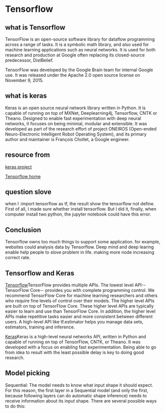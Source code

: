 # Tensorflow

## what is Tensorflow

TensorFlow is an open-source software library for dataflow programming across a range of tasks. It is a symbolic math library, and also used for machine learning applications such as neural networks. It is used for both research and production at Google often replacing its closed-source predecessor, DistBelief.

TensorFlow was developed by the Google Brain team for internal Google use. It was released under the Apache 2.0 open source license on November 9, 2015.

## what is keras

Keras is an open source neural network library written in Python. It is capable of running on top of MXNet, Deeplearning4j, Tensorflow, CNTK or Theano. Designed to enable fast experimentation with deep neural networks, it focuses on being minimal, modular and extensible. It was developed as part of the research effort of project ONEIROS (Open-ended Neuro-Electronic Intelligent Robot Operating System), and its primary author and maintainer is François Chollet, a Google engineer.

## resource from

[keras project](https://github.com/emerging-technologies/keras-iris/blob/master/iris_nn.py)

[Tensorflow home](https://www.tensorflow.org/get_started/get_started)

## question slove
when I :import tensorflow as tf, the result show the tensorflow not define. First of all, I made sure whether install tensorflow. But I did it, finally, when computer install two python, the jupyter notebook could have this error.

## Conclusion

Tensorflow owns too much things to support some application. for example, websites could analysis data by Tensorflow. Deep mind and deep learing enable help people to slove problem in life. making more node increasing correct rate.

## Tensorflow and Keras

[Tensorflow](https://www.tensorflow.org/get_started/get_started)TensorFlow provides multiple APIs. The lowest level API--TensorFlow Core-- provides you with complete programming control. We recommend TensorFlow Core for machine learning researchers and others who require fine levels of control over their models. The higher level APIs are built on top of TensorFlow Core. These higher level APIs are typically easier to learn and use than TensorFlow Core. In addition, the higher level APIs make repetitive tasks easier and more consistent between different users. A high-level API like tf.estimator helps you manage data sets, estimators, training and inference.

[Keras](https://keras.io/)Keras is a high-level neural networks API, written in Python and capable of running on top of TensorFlow, CNTK, or Theano. It was developed with a focus on enabling fast experimentation. Being able to go from idea to result with the least possible delay is key to doing good research.

## Model picking

Sequential: The model needs to know what input shape it should expect. For this reason, the first layer in a Sequential model (and only the first, because following layers can do automatic shape inference) needs to receive information about its input shape. There are several possible ways to do this:


